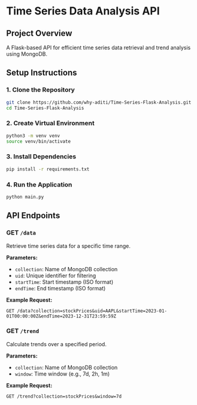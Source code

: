 # Time Series Data Analysis API

## Project Overview

A Flask-based API for efficient time series data retrieval and trend analysis using MongoDB.

## Setup Instructions

### 1. Clone the Repository

```bash
git clone https://github.com/why-aditi/Time-Series-Flask-Analysis.git
cd Time-Series-Flask-Analysis
```

### 2. Create Virtual Environment

```bash
python3 -m venv venv
source venv/bin/activate
```

### 3. Install Dependencies

```bash
pip install -r requirements.txt
```

### 4. Run the Application

```bash
python main.py
```

## API Endpoints

### GET `/data`

Retrieve time series data for a specific time range.

**Parameters:**

- `collection`: Name of MongoDB collection
- `uid`: Unique identifier for filtering
- `startTime`: Start timestamp (ISO format)
- `endTime`: End timestamp (ISO format)

**Example Request:**

```
GET /data?collection=stockPrices&uid=AAPL&startTime=2023-01-01T00:00:00Z&endTime=2023-12-31T23:59:59Z
```

### GET `/trend`

Calculate trends over a specified period.

**Parameters:**

- `collection`: Name of MongoDB collection
- `window`: Time window (e.g., 7d, 2h, 1m)

**Example Request:**

```
GET /trend?collection=stockPrices&window=7d
```
